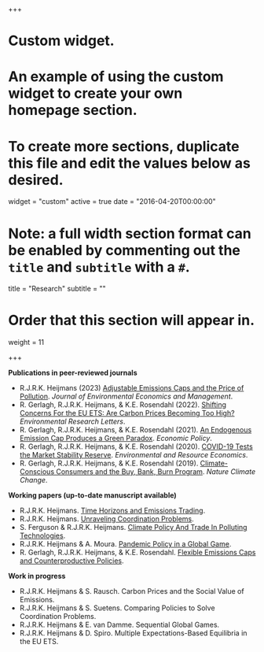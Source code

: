 +++
# Custom widget.
# An example of using the custom widget to create your own homepage section.
# To create more sections, duplicate this file and edit the values below as desired.
widget = "custom"
active = true
date = "2016-04-20T00:00:00"

# Note: a full width section format can be enabled by commenting out the `title` and `subtitle` with a `#`.
title = "Research"
subtitle = ""

# Order that this section will appear in.
weight = 11

+++

**Publications in peer-reviewed journals**

- R.J.R.K. Heijmans (2023) [Adjustable Emissions Caps and the Price of Pollution](https://www.sciencedirect.com/science/article/pii/S0095069623000116).  _Journal of Environmental Economics and Management_.
- R. Gerlagh, R.J.R.K. Heijmans, & K.E. Rosendahl (2022). [Shifting Concerns For the EU ETS: Are Carbon Prices Becoming Too High?](https://iopscience.iop.org/article/10.1088/1748-9326/ac63d6) _Environmental Research Letters_.
- R. Gerlagh, R.J.R.K. Heijmans, & K.E. Rosendahl (2021). [An Endogenous Emission Cap Produces a Green Paradox](https://academic.oup.com/economicpolicy/article/36/107/485/6178790). _Economic Policy_.
- R. Gerlagh, R.J.R.K. Heijmans, & K.E. Rosendahl (2020). [COVID-19 Tests the Market Stability Reserve](https://link.springer.com/article/10.1007/s10640-020-00441-0). _Environmental and Resource Economics_.
- R. Gerlagh, R.J.R.K. Heijmans, & K.E. Rosendahl (2019). [Climate-Conscious Consumers and the Buy, Bank, Burn Program](https://www.nature.com/articles/s41558-019-0482-0). _Nature Climate Change_.

**Working papers (up-to-date manuscript available)**

- R.J.R.K. Heijmans. [Time Horizons and Emissions Trading](https://papers.ssrn.com/sol3/papers.cfm?abstract_id=4280682).
- R.J.R.K. Heijmans. [Unraveling Coordination Problems](https://arxiv.org/abs/2307.08557).
- S. Ferguson & R.J.R.K. Heijmans. [Climate Policy And Trade In Polluting Technologies](https://www.ifn.se/en/publications/working-papers/2023/1470/).
- R.J.R.K. Heijmans & A. Moura. [Pandemic Policy in a Global Game](https://www.roweno.nl/files/EfficientEpidemics.pdf).
- R. Gerlagh, R.J.R.K. Heijmans, & K.E. Rosendahl. [Flexible Emissions Caps and Counterproductive Policies](https://www.roweno.nl/files/Flexible.pdf).

**Work in progress**

- R.J.R.K. Heijmans & S. Rausch. Carbon Prices and the Social Value of Emissions.
- R.J.R.K. Heijmans & S. Suetens. Comparing Policies to Solve Coordination Problems.
- R.J.R.K. Heijmans & E. van Damme. Sequential Global Games.
- R.J.R.K. Heijmans & D. Spiro. Multiple Expectations-Based Equilibria in the EU ETS.

